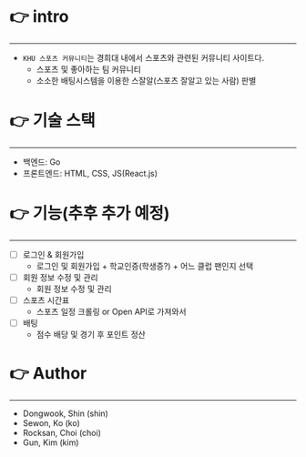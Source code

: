 # 👉 intro
---
- `KHU 스포츠 커뮤니티`는 경희대 내에서 스포츠와 관련된 커뮤니티 사이트다.
    - 스포츠 및 좋아하는 팀 커뮤니티
    - 소소한 배팅시스템을 이용한 스잘알(스포츠 잘알고 있는 사람) 판별

# 👉 기술 스택
---
- 백엔드: Go
- 프론트엔드: HTML, CSS, JS(React.js)

# 👉 기능(추후 추가 예정)
---
- [ ] 로그인 & 회원가입
    - 로그인 및 회원가입 + 학교인증(학생증?) + 어느 클럽 팬인지 선택
- [ ] 회원 정보 수정 및 관리
    - 회원 정보 수정 및 관리
- [ ] 스포츠 시간표
    - 스포츠 일정 크롤링 or Open API로 가져와서
- [ ] 배팅
    - 점수 배당 및 경기 후 포인트 정산

# 👉 Author
---
- Dongwook, Shin (shin)
- Sewon, Ko (ko)
- Rocksan, Choi (choi)
- Gun, Kim (kim)
